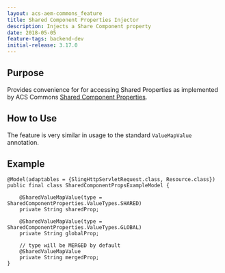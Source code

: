 ```yaml
---
layout: acs-aem-commons_feature
title: Shared Component Properties Injector
description: Injects a Share Component property
date: 2018-05-05
feature-tags: backend-dev
initial-release: 3.17.0
---
```


## Purpose

Provides convenience for for accessing Shared Properties as implemented by ACS Commons [Shared Component Properties](/acs-aem-commons/features/shared-component-properties/index.html).

## How to Use

The feature is very similar in usage to the standard `ValueMapValue` annotation.

## Example

    @Model(adaptables = {SlingHttpServletRequest.class, Resource.class})
    public final class SharedComponentPropsExampleModel {

        @SharedValueMapValue(type = SharedComponentProperties.ValueTypes.SHARED)
        private String sharedProp;

        @SharedValueMapValue(type = SharedComponentProperties.ValueTypes.GLOBAL)
        private String globalProp;

        // type will be MERGED by default
        @SharedValueMapValue
        private String mergedProp;
    }
